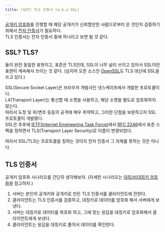 ```yaml
---
title: (보안) TLS 인증서 (a.k.a SSL)
---
```


[공개키 암호화](#)를 진행할 때 해당 공개키가 신뢰할만한 사람으로부터 온 것인지 검증하기 위해서 [전자 인증서](#)가 필요하다.  
TLS 인증서는 전자 인증서 중에 하나라고 보면 될 것 같다.  

## SSL? TLS?
둘이 완전 동일한 표현이고, 표준은 TLS인데, SSL이 너무 널리 쓰이고 있어서 SSL이란 표현이 계속해서 쓰이는 것 같다.
(심지어 오픈 소스인 [OpenSSL](https://www.openssl.org/)도 TLS 대신에 SSL을 쓰고 있다.)  

SSL(Secure Socket Layer)은 브라우저 개발사인 넷스케이프에서 개발한 프로토콜이다.  
L4(Transport Layer)는 통신할 때 소켓을 사용하고, 해당 소켓을 별도로 암호화하지 않는다.  
따라서 도청 및 위/변조 등등의 공격에 매우 취약하고, 그러한 단점을 보완하고자 SSL 프로토콜이 개발됐다.  
SSL은 추후에 [IETF(Internet Engineering Task Force)](https://ko.wikipedia.org/wiki/%EA%B5%AD%EC%A0%9C_%EC%9D%B8%ED%84%B0%EB%84%B7_%ED%91%9C%EC%A4%80%ED%99%94_%EA%B8%B0%EA%B5%AC)에서
[RFC 2246](https://tools.ietf.org/html/rfc2246)에서 표준 스펙을 정하면서 TLS(Transport Layer Security)로 이름이 변경되었다.

따라서 SSL/TLS는 프로토콜을 칭하는 것이지 전자 인증서 그 자체를 뜻하는 것은 아니다.  

## TLS 인증서
공개키 암호화 시나리오를 간단히 생각해보자. (자세한 시나리오는 [대칭/비대칭키 암호화](#)을 참고하자.)  
1. 서버는 본인의 공개키와 공개키로 만든 TLS 인증서를 클라이언트에 전한다.  
1. 클라이언트는 TLS 인증서를 검증하고, 대칭키로 데이터를 암호화 해서 서버에게 보낸다.  
1. 서버는 대칭키로 데이터를 복호화 하고, 그에 맞는 응답을 대칭키로 암호화해서 클라이언트에게 보낸다.
1. 클라이언트는 응답을 대칭키로 풀어서 데이터를 확인한다.  


